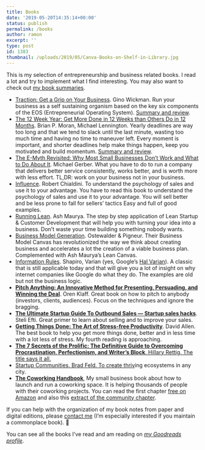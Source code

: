 ```yaml
---
title: Books
date: '2019-05-20T14:35:14+00:00'
status: publish
permalink: /books
author: ramon
excerpt: ''
type: post
id: 1383
thumbnail: /uploads/2019/05/Canva-Books-on-Shelf-in-Library.jpg
---
```

This is my selection of entrepreneurship and business related books. I read a lot and try to implement what I find interesting. You may also want to check out [my book summaries](https://ramonsuarez.com/tag/book-summary/).

- [Traction: Get a Grip on Your Business](https://amzn.to/2VBM8l9). Gino Wickman. Run your business as a self sustaining organism based on the key six components of the EOS (Entrepreneurial Operating System). [Summary and review](https://ramonsuarez.com/traction-eos-book-summary-and-review/).
- [The 12 Week Year: Get More Done in 12 Weeks than Others Do in 12 Months](https://amzn.to/2Z6QxL1). Brian P. Moran, Michael Lennington. Yearly deadlines are way too long and that we tend to slack until the last minute, wasting too much time and having no time to maneuver left. Every moment is important, and shorter deadlines help make things happen, keep you motivated and build momentum. [Summary and review](https://ramonsuarez.com/12-week-year-summary-and-review/).
- [The E-Myth Revisited: Why Most Small Businesses Don’t Work and What to Do About It](http://www.amazon.com/gp/product/0887307280/ref=as_li_tl?ie=UTF8&camp=211189&creative=373489&creativeASIN=0887307280&link_code=as3&tag=coworkhandbo-20&linkId=45FMBWKW67CZ2CVK). Michael Gerber. What you have to do to run a company that delivers better service consistently, works better, and is worth more with less effort. TL,DR: work on your business not in your business.
- [Influence](http://www.amazon.co.uk/gp/product/006124189X/ref=as_li_qf_sp_asin_il?ie=UTF8&tag=ramonsuarez-21&linkCode=as2&camp=1634&creative=6738&creativeASIN=006124189X). Robert Chialdini. To understand the psychology of sales and use it to your advantage. You have to read this book to understand the psychology of sales and use it to your advantage. You will sell better and be less prone to fall for sellers’ tactics Easy and full of good examples.
- [Running Lean](http://www.amazon.co.uk/gp/product/1449305172/ref=as_li_tf_tl?ie=UTF8&camp=1634&creative=6738&creativeASIN=1449305172&linkCode=as2&tag=ramonsuarez-21). Ash Maurya. The step by step application of Lean Startup &amp; Customer Development that will help you with turning your idea into a business. Don’t waste your time building something nobody wants.
- [Business Model Generation](http://rcm-uk.amazon.co.uk/e/cm?t=ramonsuarez-21&o=2&p=8&l=as1&asins=0470876417&ref=tf_til&fc1=000000&IS2=1&lt1=_blank&m=amazon&lc1=0000FF&bc1=FFFFFF&bg1=FFFFFF&npa=1&f=ifr). Ostewalder &amp; Pigneur. Their Business Model Canvas has revolutionized the way we think about creating business and accelerates a lot the creation of a viable business plan. Complemented with Ash Maurya’s Lean Canvas.
- [Information Rules](http://www.amazon.co.uk/gp/product/087584863X/ref=as_li_qf_sp_asin_il?ie=UTF8&tag=ramonsuarez-21&linkCode=as2&camp=1634&creative=6738&creativeASIN=087584863X). Shapiro, Varian (yes, Google’s [Hal Varian](https://en.wikipedia.org/wiki/Hal_Varian)). A classic that is still applicable today and that will give you a lot of insight on why internet companies like Google do what they do. The examples are old but not the business logic.
- **[Pitch Anything: An Innovative Method for Presenting, Persuading, and Winning the Deal](https://www.amazon.com/gp/product/0071752854/ref=as_li_qf_sp_asin_il_tl?ie=UTF8&camp=1789&creative=9325&creativeASIN=0071752854&linkCode=as2&tag=coworkhandbo-20&linkId=RC3AF467EX7H4KJL)**. Oren Klaff. Great book on how to pitch to anybody (investors, clients, audiences). Focus on the techniques and ignore the bragging.
- **[The Ultimate Startup Guide To Outbound Sales — Startup sales hacks](https://www.startupsalesguide.com/)**. Steli Efti. Great primer to learn about selling and to improve your sales.
- [**Getting Things** ](https://www.amazon.com/gp/product/0143126563/ref=as_li_qf_sp_asin_il_tl?ie=UTF8&camp=1789&creative=9325&creativeASIN=0143126563&linkCode=as2&tag=coworkhandbo-20&linkId=L6UIUAX4EW4DRDA6)**[D](https://www.amazon.com/gp/product/0143126563/ref=as_li_qf_sp_asin_il_tl?ie=UTF8&camp=1789&creative=9325&creativeASIN=0143126563&linkCode=as2&tag=coworkhandbo-20&linkId=L6UIUAX4EW4DRDA6)**[**one: The Art of Stress-free Productivity**](https://www.amazon.com/gp/product/0143126563/ref=as_li_qf_sp_asin_il_tl?ie=UTF8&camp=1789&creative=9325&creativeASIN=0143126563&linkCode=as2&tag=coworkhandbo-20&linkId=L6UIUAX4EW4DRDA6). David Allen. The best book to help you get more things done, better and in less time with a lot less of stress. My fourth reading is approaching.
- **[The 7 Secrets of the Prolific: The Definitive Guide to Overcoming Procrastinati](https://www.amazon.com/gp/product/098364540X/ref=as_li_qf_sp_asin_il_tl?ie=UTF8&camp=1789&creative=9325&creativeASIN=098364540X&linkCode=as2&tag=coworkhandbo-20&linkId=WDZXMLBRMXP3K3QV)[on, Perfectionism, and Writer’s Block](https://www.amazon.com/gp/product/098364540X/ref=as_li_qf_sp_asin_il_tl?ie=UTF8&camp=1789&creative=9325&creativeASIN=098364540X&linkCode=as2&tag=coworkhandbo-20&linkId=WDZXMLBRMXP3K3QV)**[. Hillary Rettig. The title says it all.](https://www.amazon.com/gp/product/098364540X/ref=as_li_qf_sp_asin_il_tl?ie=UTF8&camp=1789&creative=9325&creativeASIN=098364540X&linkCode=as2&tag=coworkhandbo-20&linkId=WDZXMLBRMXP3K3QV)
- [Startup Communities. Brad Feld. To create thriv](https://www.amazon.com/gp/product/098364540X/ref=as_li_qf_sp_asin_il_tl?ie=UTF8&camp=1789&creative=9325&creativeASIN=098364540X&linkCode=as2&tag=coworkhandbo-20&linkId=WDZXMLBRMXP3K3QV)ing ecosystems in any city.
- **[The Coworking Handbook](https://www.amazon.com/gp/product/149912063X/ref=as_li_tl?ie=UTF8&camp=1789&creative=9325&creativeASIN=149912063X&linkCode=as2&tag=coworkhandbo-20&linkId=5AXVWL4WKUCHTNTC)**, My small business book about how to launch and run a coworking space. It is helping thousands of people with their coworking projects. You can read the first chapter [free on Amazon](https://www.amazon.com/gp/product/149912063X/ref=as_li_tl?ie=UTF8&camp=1789&creative=9325&creativeASIN=149912063X&linkCode=as2&tag=coworkhandbo-20&linkId=5AXVWL4WKUCHTNTC) and also this [extract of the community chapter](https://www.coworkinghandbook.com/extract-of-the-community-chapter-on-the-next-web-how-to-value-and-nurture-your-local-coworking-community/).

If you can help with the organization of my book notes from paper and digital editions, please [contact me](https://ramonsuarez.com/contact/) (I’m especially interested if you maintain a commonplace book). 🙂

You can see all the books I’ve read and am reading on *[my Goodreads profile](https://www.goodreads.com/author/show/7992456.Ram_n_Su_rez_V_zquez)*.